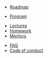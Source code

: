- [Roadmap](getting_started.md)
<!-- - [Overview](overview.md) -->
- [Program](pages/program.md)
<!-- - [Task](pages/task.md) -->
- [Lectures](pages/lectures.md)
- [Homework](pages/homework.md)
- [Mentors](pages/mentors.md)
<!-- - [Contacts](pages/contacts.md) -->
- [FAQ](pages/faq.md)
- [Code of conduct](CODE_OF_CONDUCT.md)

